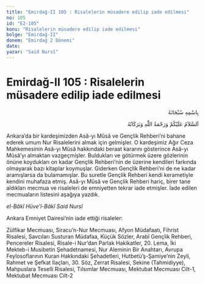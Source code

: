 ```yaml
---
title: "Emirdağ-II 105 : Risalelerin müsadere edilip iade edilmesi"
no: 105
id: "E2-105"
konu: "Risalelerin müsadere edilip iade edilmesi"
bolge: "Emirdağ-II"
donem: "Emirdağ 2 Dönemi"
date: 
yazar: "Said Nursî"
---
```


# Emirdağ-II 105 : Risalelerin müsadere edilip iade edilmesi

<p class="arabic" dir="rtl" title="Meal: “Her türlü noksan sıfatlardan yüce olan Allah’ın adıyla.”">بِاسْمِهِ سُبْحَانَهُ</p>

<p class="arabic" dir="rtl" title="Meal: “Allah’ın selâmı, rahmeti ve bereketleri, üzerinize olsun.”">اَلسَّلاَمُ عَلَيْكُمْ وَرَحْمَةُ اللّٰهِ وَبَرَكَاتُهُ</p>

Ankara’da bir kardeşimizden Asâ-yı Mûsâ ve Gençlik Rehberi’ni bahane ederek umum Nur Risalelerini almak için gelmişler. O kardeşimiz Ağır Ceza Mahkemesinin Asâ-yı Mûsâ hakkındaki beraat kararını gösterince Asâ-yı Mûsâ’yı almaktan vazgeçmişler. Buldukları ve götürmek üzere gözlerinin önüne koydukları on kadar Gençlik Rehberi’nin de üzerine kendileri farkında olmayarak bazı kitaplar koymuşlar. Giderken Gençlik Rehberi’ni de ne kadar aramışlarsa da bulamamışlar. Bu suretle Gençlik Rehberi kendi kerametiyle kendini muhafaza etmiş. Asâ-yı Mûsâ ve Gençlik Rehberi hariç, birer tane aldıkları mecmua ve risaleleri de emniyetten tekrar iade etmişler. İade edilen mecmuaların listesini aşağıya yazdık.

*el-Bâkî Hüve’l-Bâkî*
*Said Nursî*

Ankara Emniyet Dairesi’nin iade ettiği risaleler:

Zülfikar Mecmuası, Siracu’n-Nur Mecmuası, Afyon Müdafaatı, Fihrist Risalesi, Savcıları Susturan Müdafaa, Küçük Sözler, Arabî Gençlik Rehberi, Pencereler Risalesi, Risale-i Nur’dan Parlak Hakikatler, 20. Lema, İki Mekteb-i Musibetin Şehadetnamesi, Nur Aleminin Bir Anahtarı, Avrupa Feylosoflarının Kuran Hakkındaki Şehadetleri, Hutbetü’ş-Şamiye’nin Zeyli, Rahmet ve Şefkat İlaçları, 30. Söz, Zerrat Risalesi, Sekine (Tahmidiyye), Mahpuslara Teselli Risalesi, Tılsımlar Mecmuası, Mektubat Mecmuası Cilt-1, Mektubat Mecmuası Cilt-2

